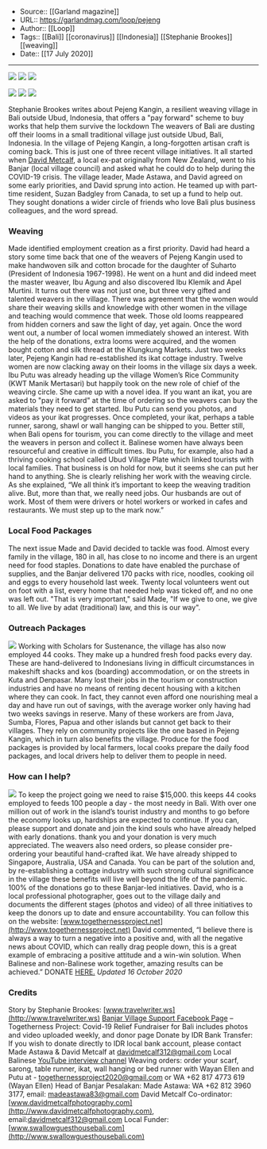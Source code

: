 ﻿
  * Source:: [[Garland magazine]]
  * URL:: https://garlandmag.com/loop/pejeng
  * Author:: [[Loop]]
  * Tags:: [[Bali]] [[coronavirus]] [[Indonesia]] [[Stephanie Brookes]] [[weaving]]
  * Date:: [[17 July 2020]]


* * *
[![](https://garlandmag.com/wp-content/uploads/2020/07/DSC_0715-1024x683.jpg)](https://garlandmag.com/wp-content/uploads/2020/07/DSC_0715.jpg)
[![](https://garlandmag.com/wp-content/uploads/2020/07/DSC_0745-1024x683.jpg)](https://garlandmag.com/wp-content/uploads/2020/07/DSC_0745.jpg)
[![](https://garlandmag.com/wp-content/uploads/2020/07/DSC_0703-1024x683.jpg)](https://garlandmag.com/wp-content/uploads/2020/07/DSC_0703.jpg)
  

[![](https://garlandmag.com/wp-content/uploads/2020/07/DSC_0809-1024x791.jpg)](https://garlandmag.com/wp-content/uploads/2020/07/DSC_0809.jpg)
[![](https://garlandmag.com/wp-content/uploads/2020/07/DSC_0732-1024x840.jpg)](https://garlandmag.com/wp-content/uploads/2020/07/DSC_0732.jpg)
[![](https://garlandmag.com/wp-content/uploads/2020/07/DSC_0863-1024x353.jpg)](https://garlandmag.com/wp-content/uploads/2020/07/DSC_0863.jpg)
  

Stephanie Brookes writes about Pejeng Kangin, a resilient weaving village in Bali outside Ubud, Indonesia, that offers a "pay forward" scheme to buy works that help them survive the lockdown
The weavers of Bali are dusting off their looms in a small traditional village just outside Ubud, Bali, Indonesia. In the village of Pejeng Kangin, a long-forgotten artisan craft is coming back.
This is just one of three recent village initiatives. It all started when [David Metcalf](https://garlandmag.com/article/the-plaited-craft/), a local ex-pat originally from New Zealand, went to his Banjar (local village council) and asked what he could do to help during the COVID-19 crisis. The village leader, Made Astawa, and David agreed on some early priorities, and David sprung into action. He teamed up with part-time resident, Suzan Badgley from Canada, to set up a fund to help out. They sought donations a wider circle of friends who love Bali plus business colleagues, and the word spread.
### Weaving
Made identified employment creation as a first priority. David had heard a story some time back that one of the weavers of Pejeng Kangin used to make handwoven silk and cotton brocade for the daughter of Suharto (President of Indonesia 1967-1998). He went on a hunt and did indeed meet the master weaver, Ibu Agung and also discovered Ibu Klemik and Apel Murtini. It turns out there was not just one, but three very gifted and talented weavers in the village. There was agreement that the women would share their weaving skills and knowledge with other women in the village and teaching would commence that week. Those old looms reappeared from hidden corners and saw the light of day, yet again.
Once the word went out, a number of local women immediately showed an interest. With the help of the donations, extra looms were acquired, and the women bought cotton and silk thread at the Klungkung Markets. Just two weeks later, Pejeng Kangin had re-established its ikat cottage industry. Twelve women are now clacking away on their looms in the village six days a week.
Ibu Putu was already heading up the village Women’s Rice Community (KWT Manik Mertasari) but happily took on the new role of chief of the weaving circle. She came up with a novel idea. If you want an ikat, you are asked to "pay it forward" at the time of ordering so the weavers can buy the materials they need to get started. Ibu Putu can send you photos, and videos as your ikat progresses. Once completed, your ikat, perhaps a table runner, sarong, shawl or wall hanging can be shipped to you. Better still, when Bali opens for tourism, you can come directly to the village and meet the weavers in person and collect it.
Balinese women have always been resourceful and creative in difficult times. Ibu Putu, for example, also had a thriving cooking school called Ubud Village Plate which linked tourists with local families. That business is on hold for now, but it seems she can put her hand to anything. She is clearly relishing her work with the weaving circle. As she explained, “We all think it’s important to keep the weaving tradition alive. But, more than that, we really need jobs. Our husbands are out of work. Most of them were drivers or hotel workers or worked in cafes and restaurants. We must step up to the mark now.”
### Local Food Packages
The next issue Made and David decided to tackle was food. Almost every family in the village, 180 in all, has close to no income and there is an urgent need for food staples.
Donations to date have enabled the purchase of supplies, and the Banjar delivered 170 packs with rice, noodles, cooking oil and eggs to every household last week. Twenty local volunteers went out on foot with a list, every home that needed help was ticked off, and no one was left out. "That is very important," said Made, "If we give to one, we give to all. We live by adat (traditional) law, and this is our way".
### Outreach Packages
 
![](https://garlandmag.com/wp-content/uploads/2020/07/PHOTO-2020-06-05-10-43-43-2.jpg)
Working with Scholars for Sustenance, the village has also now employed 44 cooks. They make up a hundred fresh food packs every day. These are hand-delivered to Indonesians living in difficult circumstances in makeshift shacks and kos (boarding) accommodation, or on the streets in Kuta and Denpasar. Many lost their jobs in the tourism or construction industries and have no means of renting decent housing with a kitchen where they can cook. In fact, they cannot even afford one nourishing meal a day and have run out of savings, with the average worker only having had two weeks savings in reserve.
Many of these workers are from Java, Sumba, Flores, Papua and other islands but cannot get back to their villages. They rely on community projects like the one based in Pejeng Kangin, which in turn also benefits the village. Produce for the food packages is provided by local farmers, local cooks prepare the daily food packages, and local drivers help to deliver them to people in need.
### How can I help?
 
![](https://garlandmag.com/wp-content/uploads/2020/07/DSC_0843-1024x478.jpg)
To keep the project going we need to raise $15,000. this keeps 44 cooks employed to feeds 100 people a day - the most needy in Bali. With over one million out of work in the island’s tourist industry and months to go before the economy looks up, hardships are expected to continue.
If you can, please support and donate and join the kind souls who have already helped with early donations. thank you and your donation is very much appreciated. The weavers also need orders, so please consider pre-ordering your beautiful hand-crafted ikat. We have already shipped to Singapore, Australia, USA and Canada. You can be part of the solution and, by re-establishing a cottage industry with such strong cultural significance in the village these benefits will live well beyond the life of the pandemic. 100% of the donations go to these Banjar-led initiatives.
David, who is a local professional photographer, goes out to the village daily and documents the different stages (photos and video) of all three initiatives to keep the donors up to date and ensure accountability. You can follow this on the website: [www.togethernessproject.net](http://www.togethernessproject.net)
David commented, “I believe there is always a way to turn a negative into a positive and, with all the negative news about COVID, which can really drag people down, this is a great example of embracing a positive attitude and a win-win solution. When Balinese and non-Balinese work together, amazing results can be achieved.”
DONATE [HERE.](https://www.gofundme.com/f/togetherness-project-bali)
 _Updated 16 October 2020_
### Credits
Story by Stephanie Brookes: [www.travelwriter.ws](http://www.travelwriter.ws)
[Banjar Village Support Facebook Page](https://www.facebook.com/donate/243484560081746/) – Togetherness Project: Covid-19 Relief Fundraiser for Bali includes photos and video uploaded weekly, and donor page
Donate by IDR Bank Transfer: If you wish to donate directly to IDR local bank account, please contact Made Astawa & David Metcalf at [davidmetcalf312@gmail.com](mailto:davidmetcalf312@gmail.com)
Local Balinese [YouTube interview channel](https://www.youtube.com/user/DayakDave)
Weaving orders: order your scarf, sarong, table runner, ikat, wall hanging or bed runner with Wayan Ellen and Putu at - [togethernessproject2020@gmail.com](mailto:togethernessproject2020@gmail.com) or WA +62 817 4773 619 (Wayan Ellen)
Head of Banjar Pesalakan: Made Astawa: WA +62 812 3960 3177, email: [madeastawa83@gmail.com](mailto:madeastawa83@gmail.com)
David Metcalf Co-ordinator: [www.davidmetcalfphotography.com](http://www.davidmetcalfphotography.com), email:[davidmetcalf312@gmail.com](mailto:davidmetcalf312@gmail.com)
Local Funder:[www.swallowguesthousebali.com](http://www.swallowguesthousebali.com)
 
